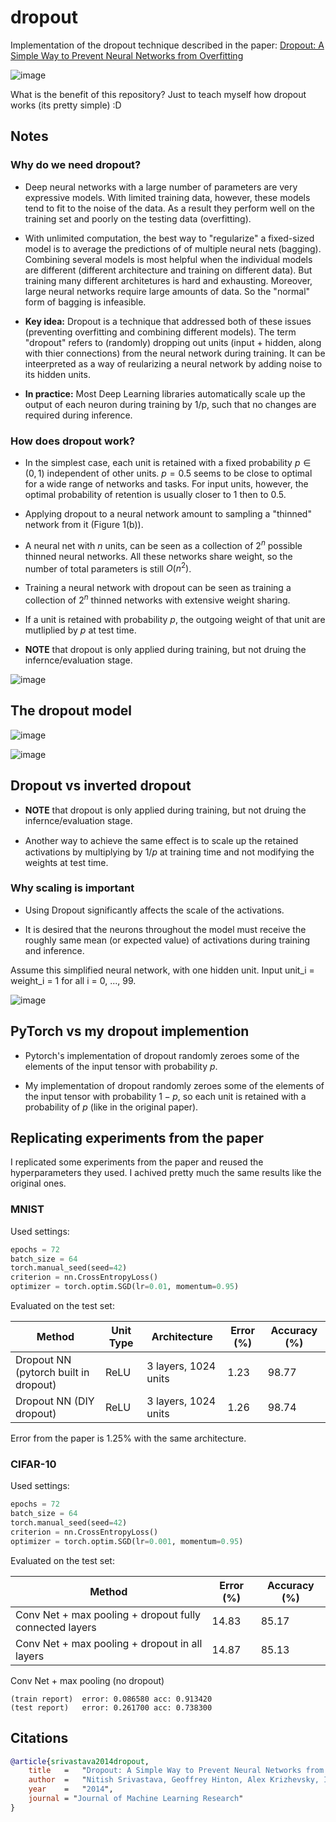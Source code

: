 # dropout
Implementation of the dropout technique described in the paper: [Dropout: A Simple Way to Prevent Neural Networks from Overfitting](https://jmlr.org/papers/volume15/srivastava14a/srivastava14a.pdf)

![image](/res/figure_1.png)

What is the benefit of this repository? Just to teach myself how dropout works
(its pretty simple) :D

## Notes

### Why do we need dropout?

* Deep neural networks with a large number of parameters are very expressive models. With limited training data, however, these models tend to fit to the noise of the data. As a result they perform well on the training set and poorly on the testing data (overfitting).

* With unlimited computation, the best way to "regularize" a fixed-sized model is to average the predictions of of multiple neural nets (bagging). Combining several models is most helpful when the individual models are different (different architecture and training on different data). But training many different architetures is hard and exhausting. Moreover, large neural networks require large amounts of data. So the "normal" form of bagging is infeasible.

* **Key idea:** Dropout is a technique that addressed both of these issues (preventing overfitting and combining different models). The term "dropout" refers to (randomly) dropping out units (input + hidden, along with thier connections) from the neural network during training.
It can be inteerpreted as a way of reularizing a neural network by adding noise to its hidden units.

* **In practice:** Most Deep Learning libraries automatically scale up the output of each
neuron during training by 1/p, such that no changes are required during inference.

### How does dropout work?

* In the simplest case, each unit is retained with a fixed probability $p \in (0, 1)$ independent of other units. $p=0.5$ seems to be close to optimal for a wide range of networks and tasks. For input units, however, the optimal probability of retention is usually closer to 1 then to 0.5.

* Applying dropout to a neural network amount to sampling a "thinned" network from it (Figure 1(b)).

* A neural net with $n$ units, can be seen as a collection of $2^n$ possible thinned neural networks. All these networks share weight, so the number of total parameters is still $O(n^2)$.

* Training a neural network with dropout can be seen as training a collection of $2^n$ thinned networks with extensive weight sharing.

* If a unit is retained with probability $p$, the outgoing weight of that unit are mutliplied by $p$ at test time.

* **NOTE** that dropout is only applied during training, but not druing the infernce/evaluation stage.

![image](/res/figure_2.png)

## The dropout model

![image](/res/dropout_model.png)

![image](/res/dropout_model_2.png)

## Dropout vs inverted dropout

* **NOTE** that dropout is only applied during training, but not druing the infernce/evaluation stage.

* Another way to achieve the same eﬀect is to scale up the retained activations by multiplying
by $1/p$ at training time and not modifying the weights at test time.


### Why scaling is important

* Using Dropout significantly affects the scale of the activations.

*  It is desired that the neurons throughout the model must receive the roughly same mean (or expected value) of activations during training and inference.

Assume this simplified neural network, with one hidden unit. Input unit_i = weight_i = 1 for all i = 0, ..., 99.

![image](/res/dropout_pen_and_paper.png)


## PyTorch vs my dropout implemention

* Pytorch's implementation of dropout randomly zeroes some of the elements of the input tensor with probability $p$.

* My implementation of dropout randomly zeroes some of the elements of the input tensor with probability $1 - p$, so each unit is retained with a probability of $p$ (like in the original paper).

## Replicating experiments from the paper
I replicated some experiments from the paper and reused the hyperparameters they used. I achived pretty much the same results like the original ones.

### MNIST

Used settings:

```python
epochs = 72 
batch_size = 64
torch.manual_seed(seed=42)
criterion = nn.CrossEntropyLoss()
optimizer = torch.optim.SGD(lr=0.01, momentum=0.95)
```

Evaluated on the test set:

| Method | Unit Type | Architecture | Error (%) | Accuracy (%) |
| ------------------------------------- | --------- | ------------ | ---- |------ |
| Dropout NN (pytorch built in dropout) | ReLU | 3 layers, 1024 units | 1.23 | 98.77 |
| Dropout NN (DIY dropout) | ReLU | 3 layers, 1024 units | 1.26 | 98.74 |

Error from the paper is $1.25$% with the same architecture.


### CIFAR-10

Used settings:
```python
epochs = 72
batch_size = 64
torch.manual_seed(seed=42)
criterion = nn.CrossEntropyLoss()
optimizer = torch.optim.SGD(lr=0.001, momentum=0.95)
```

Evaluated on the test set:

| Method | Error (%) |  Accuracy (%) |
| ------- | -------- | ------------- | 
| Conv Net + max pooling + dropout fully connected layers | 14.83 |  85.17 |
| Conv Net + max pooling + dropout in all layers | 14.87 |  85.13 |

Conv Net + max pooling (no dropout)
```text
(train report)  error: 0.086580 acc: 0.913420
(test report)   error: 0.261700 acc: 0.738300
```

## Citations

```bibtex
@article{srivastava2014dropout,
    title   =   "Dropout: A Simple Way to Prevent Neural Networks from Overfitting",
    author  =   "Nitish Srivastava, Geoffrey Hinton, Alex Krizhevsky, Ilya Sutskever, Ruslan Salakhutdinov",
    year    =   "2014",
    journal = "Journal of Machine Learning Research"
}
```